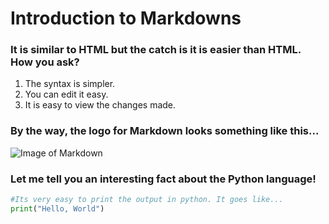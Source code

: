 # Introduction to Markdowns

### It is similar to HTML but the catch is it is easier than HTML. How you ask?
1. The syntax is simpler.
1. You can edit it easy.
1. It is easy to view the changes made.

### By the way, the logo for Markdown looks something like this...
![Image of Markdown](https://upload.wikimedia.org/wikipedia/commons/thumb/4/48/Markdown-mark.svg/2560px-Markdown-mark.svg.png)

### Let me tell you an interesting fact about the Python language!
```Python
#Its very easy to print the output in python. It goes like...
print("Hello, World")
```
